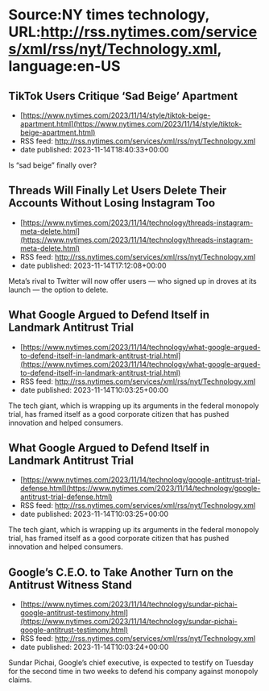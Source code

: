 # Source:NY times technology, URL:http://rss.nytimes.com/services/xml/rss/nyt/Technology.xml, language:en-US

## TikTok Users Critique ‘Sad Beige’ Apartment
 - [https://www.nytimes.com/2023/11/14/style/tiktok-beige-apartment.html](https://www.nytimes.com/2023/11/14/style/tiktok-beige-apartment.html)
 - RSS feed: http://rss.nytimes.com/services/xml/rss/nyt/Technology.xml
 - date published: 2023-11-14T18:40:33+00:00

Is “sad beige” finally over?

## Threads Will Finally Let Users Delete Their Accounts Without Losing Instagram Too
 - [https://www.nytimes.com/2023/11/14/technology/threads-instagram-meta-delete.html](https://www.nytimes.com/2023/11/14/technology/threads-instagram-meta-delete.html)
 - RSS feed: http://rss.nytimes.com/services/xml/rss/nyt/Technology.xml
 - date published: 2023-11-14T17:12:08+00:00

Meta’s rival to Twitter will now offer users — who signed up in droves at its launch — the option to delete.

## What Google Argued to Defend Itself in Landmark Antitrust Trial
 - [https://www.nytimes.com/2023/11/14/technology/what-google-argued-to-defend-itself-in-landmark-antitrust-trial.html](https://www.nytimes.com/2023/11/14/technology/what-google-argued-to-defend-itself-in-landmark-antitrust-trial.html)
 - RSS feed: http://rss.nytimes.com/services/xml/rss/nyt/Technology.xml
 - date published: 2023-11-14T10:03:25+00:00

The tech giant, which is wrapping up its arguments in the federal monopoly trial, has framed itself as a good corporate citizen that has pushed innovation and helped consumers.

## What Google Argued to Defend Itself in Landmark Antitrust Trial
 - [https://www.nytimes.com/2023/11/14/technology/google-antitrust-trial-defense.html](https://www.nytimes.com/2023/11/14/technology/google-antitrust-trial-defense.html)
 - RSS feed: http://rss.nytimes.com/services/xml/rss/nyt/Technology.xml
 - date published: 2023-11-14T10:03:25+00:00

The tech giant, which is wrapping up its arguments in the federal monopoly trial, has framed itself as a good corporate citizen that has pushed innovation and helped consumers.

## Google’s C.E.O. to Take Another Turn on the Antitrust Witness Stand
 - [https://www.nytimes.com/2023/11/14/technology/sundar-pichai-google-antitrust-testimony.html](https://www.nytimes.com/2023/11/14/technology/sundar-pichai-google-antitrust-testimony.html)
 - RSS feed: http://rss.nytimes.com/services/xml/rss/nyt/Technology.xml
 - date published: 2023-11-14T10:03:24+00:00

Sundar Pichai, Google’s chief executive, is expected to testify on Tuesday for the second time in two weeks to defend his company against monopoly claims.

